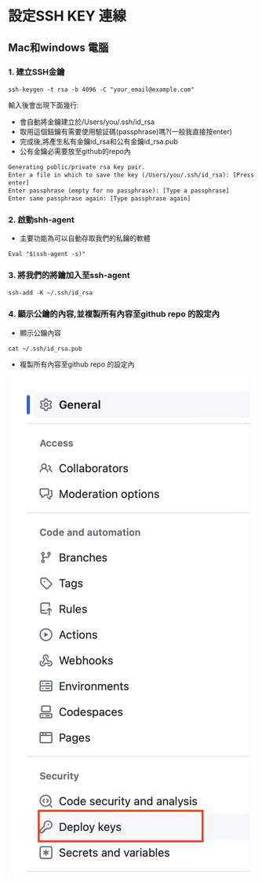 # 設定SSH KEY 連線
## Mac和windows 電腦
### 1. 建立SSH金鑰

```
ssh-keygen -t rsa -b 4096 -C "your_email@example.com"
```

輸入後會出現下面幾行:
- 會自動將金鑰建立於/Users/you/.ssh/id_rsa
- 取用這個鈕鑰有需要使用驗証碼(passphrase)嗎?(一般我直接按enter)
- 完成後,將產生私有金鑰id_rsa和公有金鑰id_rsa.pub
- 公有金鑰必需要放至github的repo內

```
Generating public/private rsa key pair.
Enter a file in which to save the key (/Users/you/.ssh/id_rsa): [Press enter]
Enter passphrase (empty for no passphrase): [Type a passphrase]
Enter same passphrase again: [Type passphrase again]
```


### 2. 啟動shh-agent
- 主要功能為可以自動存取我們的私鑰的軟體

```
Eval "$(ssh-agent -s)"
```

### 3. 將我們的將鑰加入至ssh-agent

```
ssh-add -K ~/.ssh/id_rsa
```


### 4. 顯示公鑰的內容,並複製所有內容至github repo 的設定內
- 顯示公鑰內容

```
cat ~/.ssh/id_rsa.pub
```

- 複製所有內容至github repo 的設定內

![](./images/image1.png)


